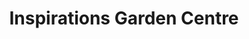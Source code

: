 ---
title: "Inspirations Garden Centre"
url: /hartlepool/inspirations-garden-centre/
shop: garden centre
---